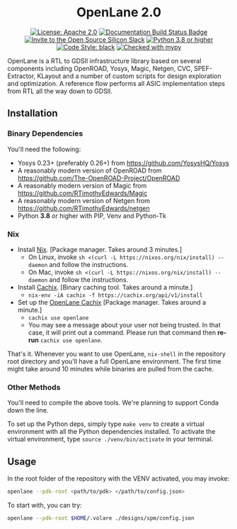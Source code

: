 <h1 align="center">OpenLane 2.0</h1>
<p align="center">
    <a href="https://opensource.org/licenses/Apache-2.0"><img src="https://img.shields.io/badge/License-Apache%202.0-blue.svg" alt="License: Apache 2.0"/></a>
    <a href="https://openlane.readthedocs.io/"><img src="https://readthedocs.org/projects/openlane/badge/?version=latest" alt="Documentation Build Status Badge"/></a>
    <a href="https://invite.skywater.tools"><img src="https://img.shields.io/badge/Community-Open%20Source%20Silicon%20Slack-ff69b4?logo=slack" alt="Invite to the Open Source Silicon Slack"/></a>
    <a href="https://www.python.org"><img src="https://img.shields.io/badge/Python-3.8-3776AB.svg?style=flat&logo=python&logoColor=white" alt="Python 3.8 or higher" /></a>
    <a href="https://github.com/psf/black"><img src="https://img.shields.io/badge/code%20style-black-000000.svg" alt="Code Style: black"/></a>
    <a href="https://mypy-lang.org/"><img src="https://www.mypy-lang.org/static/mypy_badge.svg" alt="Checked with mypy"/></a>
</p>

OpenLane is a RTL to GDSII infrastructure library based on several components including OpenROAD, Yosys, Magic, Netgen, CVC, SPEF-Extractor, KLayout and a number of custom scripts for design exploration and optimization. A reference flow performs all ASIC implementation steps from RTL all the way down to GDSII.

## Installation
### Binary Dependencies
You'll need the following:
* Yosys 0.23+ (preferably 0.26+) from https://github.com/YosysHQ/Yosys
* A reasonably modern version of OpenROAD from https://github.com/The-OpenROAD-Project/OpenROAD
* A reasonably modern version of Magic from https://github.com/RTimothyEdwards/Magic
* A reasonably modern version of Netgen from https://github.com/RTimothyEdwards/netgen
* Python **3.8** or higher with PIP, Venv and Python-Tk

### Nix
* Install [Nix](https://nixos.org/download.html). \[Package manager. Takes around 3 minutes.\]
    * On Linux, invoke `sh <(curl -L https://nixos.org/nix/install) --daemon` and follow the instructions.
    * On Mac, invoke `sh <(curl -L https://nixos.org/nix/install) --daemon` and follow the instructions.
* Install [Cachix](https://cachix.org). \[Binary caching tool. Takes around a minute.\]
    * `nix-env -iA cachix -f https://cachix.org/api/v1/install`
* Set up the [OpenLane Cachix](https://app.cachix.org/cache/openlane) \[Package manager. Takes around a minute.\]
    * `cachix use openlane`
    * You may see a message about your user not being trusted. In that case, it will print out a command. Please run that command then **re-run** `cachix use openlane`.

That's it. Whenever you want to use OpenLane, `nix-shell` in the repository root directory and you'll have a full OpenLane environment. The first time might take around 10 minutes while binaries are pulled from the cache.

### Other Methods
You'll need to compile the above tools. We're planning to support Conda down the line.

To set up the Python deps, simply type `make venv` to create a virtual environment 
with all the Python dependencies installed. To activate the virtual environment,
type `source ./venv/bin/activate` in your terminal.

## Usage
In the root folder of the repository with the VENV activated, you may invoke:

```sh
openlane --pdk-root <path/to/pdk> </path/to/config.json>
```

To start with, you can try:

```sh
openlane --pdk-root $HOME/.volare ./designs/spm/config.json
```